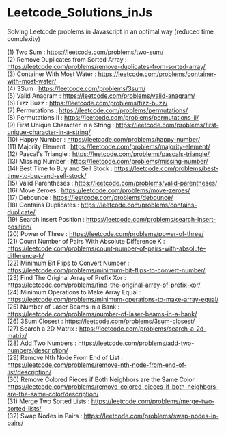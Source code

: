 # Leetcode_Solutions_inJs

Solving Leetcode problems in Javascript in an optimal way (reduced time complexity)

(1) Two Sum : https://leetcode.com/problems/two-sum/  
(2) Remove Duplicates from Sorted Array : https://leetcode.com/problems/remove-duplicates-from-sorted-array/  
(3) Container With Most Water : https://leetcode.com/problems/container-with-most-water/  
(4) 3Sum : https://leetcode.com/problems/3sum/  
(5) Valid Anagram : https://leetcode.com/problems/valid-anagram/  
(6) Fizz Buzz : https://leetcode.com/problems/fizz-buzz/  
(7) Permutations : https://leetcode.com/problems/permutations/  
(8) Permutations II : https://leetcode.com/problems/permutations-ii/  
(9) First Unique Character in a String : https://leetcode.com/problems/first-unique-character-in-a-string/  
(10) Happy Number : https://leetcode.com/problems/happy-number/  
(11) Majority Element : https://leetcode.com/problems/majority-element/  
(12) Pascal's Triangle : https://leetcode.com/problems/pascals-triangle/  
(13) Missing Number : https://leetcode.com/problems/missing-number/  
(14) Best Time to Buy and Sell Stock : https://leetcode.com/problems/best-time-to-buy-and-sell-stock/  
(15) Valid Parentheses : https://leetcode.com/problems/valid-parentheses/  
(16) Move Zeroes : https://leetcode.com/problems/move-zeroes/  
(17) Debounce : https://leetcode.com/problems/debounce/  
(18) Contains Duplicates : https://leetcode.com/problems/contains-duplicate/  
(19) Search Insert Position : https://leetcode.com/problems/search-insert-position/  
(20) Power of Three : https://leetcode.com/problems/power-of-three/  
(21) Count Number of Pairs With Absolute Difference K : https://leetcode.com/problems/count-number-of-pairs-with-absolute-difference-k/  
(22) Minimum Bit Flips to Convert Number : https://leetcode.com/problems/minimum-bit-flips-to-convert-number/  
(23) Find The Original Array of Prefix Xor : https://leetcode.com/problems/find-the-original-array-of-prefix-xor/  
(24) Minimum Operations to Make Array Equal : https://leetcode.com/problems/minimum-operations-to-make-array-equal/  
(25) Number of Laser Beams in a Bank : https://leetcode.com/problems/number-of-laser-beams-in-a-bank/  
(26) 3Sum Closest : https://leetcode.com/problems/3sum-closest/  
(27) Search a 2D Matrix : https://leetcode.com/problems/search-a-2d-matrix/  
(28) Add Two Numbers : https://leetcode.com/problems/add-two-numbers/description/  
(29) Remove Nth Node From End of List : https://leetcode.com/problems/remove-nth-node-from-end-of-list/description/  
(30) Remove Colored Pieces if Both Neighbors are the Same Color : https://leetcode.com/problems/remove-colored-pieces-if-both-neighbors-are-the-same-color/description/  
(31) Merge Two Sorted Lists : https://leetcode.com/problems/merge-two-sorted-lists/  
(32) Swap Nodes in Pairs : https://leetcode.com/problems/swap-nodes-in-pairs/
